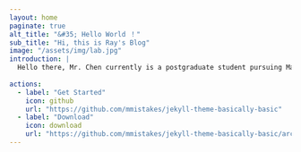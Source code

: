 ```yaml
---
layout: home
paginate: true
alt_title: "&#35; Hello World ！"
sub_title: "Hi, this is Ray's Blog"
image: "/assets/img/lab.jpg"
introduction: |
  Hello there, Mr. Chen currently is a postgraduate student pursuing Master's degree at the University of Macau. His research interests include Machine Learning Techniques (Convolutional Neural Network, Graph Convolutional Neural Network, etc.) and Bioinformatics (Drug Virtual Screening, Toxicity Prediction, Peptide Activity Prediction, etc.).
    
actions:
  - label: "Get Started"
    icon: github
    url: "https://github.com/mmistakes/jekyll-theme-basically-basic"
  - label: "Download"
    icon: download
    url: "https://github.com/mmistakes/jekyll-theme-basically-basic/archive/master.zip"
---
```

